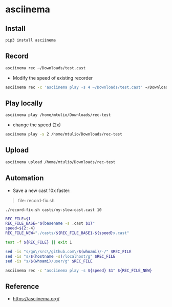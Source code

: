 # asciinema

## Install

``` bash
pip3 install asciinema
```

## Record

``` bash
asciinema rec ~/Downloads/test.cast
```

- Modify the speed of existing recorder

``` bash
asciinema rec -c 'asciinema play -s 4 ~/Downloads/test.cast' ~/Downloads/test-faster.cast
```

## Play locally

``` bash
asciinema play /home/mtulio/Downloads/rec-test
```

- change the speed (2x)

``` bash
asciinema play -s 2 /home/mtulio/Downloads/rec-test
```

## Upload

``` bash
asciinema upload /home/mtulio/Downloads/rec-test
```

## Automation

- Save a new cast 10x faster:

> file: record-fix.sh

`./record-fix.sh casts/my-slow-cast.cast 10`
```bash
REC_FILE=$1
REC_FILE_BASE="$(basename -s .cast $1)"
speed=${2:-4}
REC_FILE_NEW="./casts/${REC_FILE_BASE}-${speed}x.cast"

test -f ${REC_FILE} || exit 1

sed -is "s/go\/src\/github.com\/$(whoami)/-/" $REC_FILE
sed -is "s/$(hostname -s)/localhost/g" $REC_FILE
sed -is "s/$(whoami)/user/g" $REC_FILE

asciinema rec -c "asciinema play -s ${speed} $1" ${REC_FILE_NEW}
```

## Reference

- https://asciinema.org/
